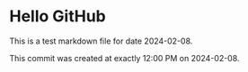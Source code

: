 # Hello GitHub
This is a test markdown file for date 2024-02-08.

This commit was created at exactly 12:00 PM on 2024-02-08.

